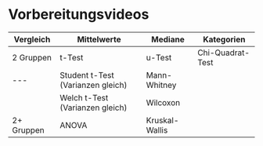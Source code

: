 # Vorbereitungsvideos

Vergleich | Mittelwerte | Mediane | Kategorien
      --- | --- | --- | ---  
2 Gruppen | t-Test | u-Test | Chi-Quadrat-Test  
      ---    | Student t-Test (Varianzen gleich) | Mann-Whitney | 
          | Welch t-Test (Varianzen gleich) | Wilcoxon | 
2+ Gruppen | ANOVA | Kruskal-Wallis |  
